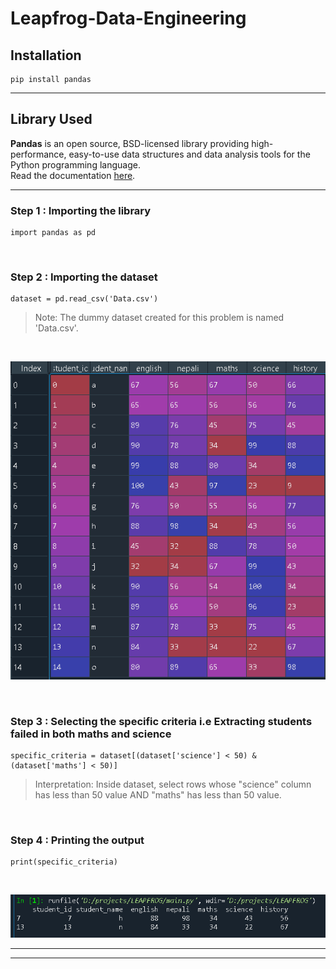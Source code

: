 # Leapfrog-Data-Engineering

## Installation   
```
pip install pandas   
```
___

## Library Used   

**Pandas** is an open source, BSD-licensed library providing high-performance, easy-to-use data structures and data analysis tools for the Python programming language.   
Read the documentation [here][1].   

[1]:<https://pandas.pydata.org/docs/> "here"   

___

### **Step 1** : Importing the library   

```
import pandas as pd
```   
<br>

### **Step 2** : Importing the dataset   
```
dataset = pd.read_csv('Data.csv')
```   
>Note: The dummy dataset created for this problem is named 'Data.csv'.  

<br>

![Dummy Dataset](https://raw.githubusercontent.com/Maskey71098/Leapfrog-Data-Engineering/main/assets/dataset.PNG?raw=true "Dummy Dataset")   

<br>

### **Step 3** : Selecting the specific criteria i.e Extracting students failed in both maths and science   

```
specific_criteria = dataset[(dataset['science'] < 50) & (dataset['maths'] < 50)]
```
>Interpretation: Inside dataset, select rows whose "science" column has less than 50 value AND "maths" has less than 50 value.   

<br>

### **Step 4** : Printing the output   
 ```
 print(specific_criteria)
 ```
<br>

![Output](https://raw.githubusercontent.com/Maskey71098/Leapfrog-Data-Engineering/main/assets/output.png "Output")   

___
___
